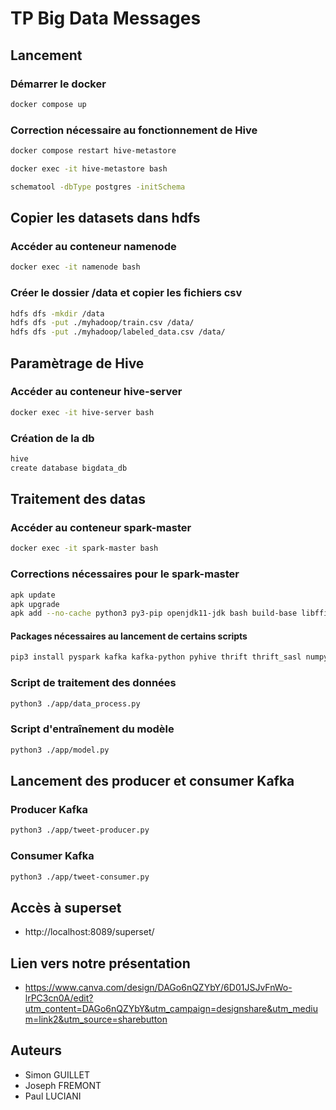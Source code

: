 # TP Big Data Messages


## Lancement

### Démarrer le docker
```bash
docker compose up
```

### Correction nécessaire au fonctionnement de Hive
```bash
docker compose restart hive-metastore

docker exec -it hive-metastore bash

schematool -dbType postgres -initSchema
```

## Copier les datasets dans hdfs

### Accéder au conteneur namenode
```bash
docker exec -it namenode bash
```

### Créer le dossier /data et copier les fichiers csv
```bash
hdfs dfs -mkdir /data
hdfs dfs -put ./myhadoop/train.csv /data/
hdfs dfs -put ./myhadoop/labeled_data.csv /data/
```

## Paramètrage de Hive
### Accéder au conteneur hive-server
```bash
docker exec -it hive-server bash
```

### Création de la db
```bash
hive
create database bigdata_db
```

## Traitement des datas

### Accéder au conteneur spark-master
```bash
docker exec -it spark-master bash
```
### Corrections nécessaires pour le spark-master
```bash
apk update
apk upgrade
apk add --no-cache python3 py3-pip openjdk11-jdk bash build-base libffi-dev openssl-dev tzdata py3-numpy
```
#### Packages nécessaires au lancement de certains scripts
```bash
pip3 install pyspark kafka kafka-python pyhive thrift thrift_sasl numpy 
```

### Script de traitement des données
```bash
python3 ./app/data_process.py
```

### Script d'entraînement du modèle
```bash
python3 ./app/model.py
```

## Lancement des producer et consumer Kafka

### Producer Kafka
```bash
python3 ./app/tweet-producer.py
```

### Consumer Kafka
```bash
python3 ./app/tweet-consumer.py
```

## Accès à superset

- http://localhost:8089/superset/

## Lien vers notre présentation 

- https://www.canva.com/design/DAGo6nQZYbY/6D01JSJvFnWo-lrPC3cn0A/edit?utm_content=DAGo6nQZYbY&utm_campaign=designshare&utm_medium=link2&utm_source=sharebutton


## Auteurs

- Simon GUILLET
- Joseph FREMONT
- Paul LUCIANI
